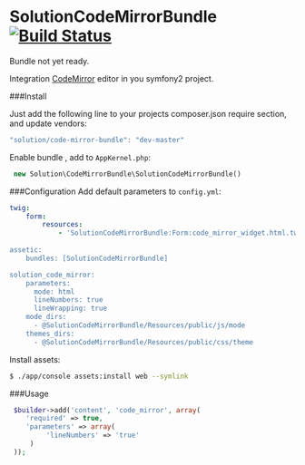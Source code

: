 SolutionCodeMirrorBundle [![Build Status](https://api.travis-ci.org/f1nder/SolutionCodeMirrorBundle.png?branch=master)](https://travis-ci.org/f1nder/SolutionCodeMirrorBundle)
========================

Bundle not yet ready.

Integration  [CodeMirror](http://codemirror.net/) editor in you symfony2 project.

###Install

Just add the following line to your projects composer.json require section, and update vendors:
``` js
"solution/code-mirror-bundle": "dev-master"
```

Enable bundle , add to `AppKernel.php`:
``` php
 new Solution\CodeMirrorBundle\SolutionCodeMirrorBundle()
```
###Configuration
Add default parameters to `config.yml`:
``` yaml
twig:
    form:
        resources:
            - 'SolutionCodeMirrorBundle:Form:code_mirror_widget.html.twig
            
assetic:
    bundles: [SolutionCodeMirrorBundle]

solution_code_mirror:
    parameters:
      mode: html
      lineNumbers: true
      lineWrapping: true
    mode_dirs:
      - @SolutionCodeMirrorBundle/Resources/public/js/mode
    themes_dirs:
      - @SolutionCodeMirrorBundle/Resources/public/css/theme
```


Install assets:
``` bash
$ ./app/console assets:install web --symlink
```

###Usage
``` php
 $builder->add('content', 'code_mirror', array(
    'required' => true,
    'parameters' => array(
         'lineNumbers' => 'true'
     )
 ));
```